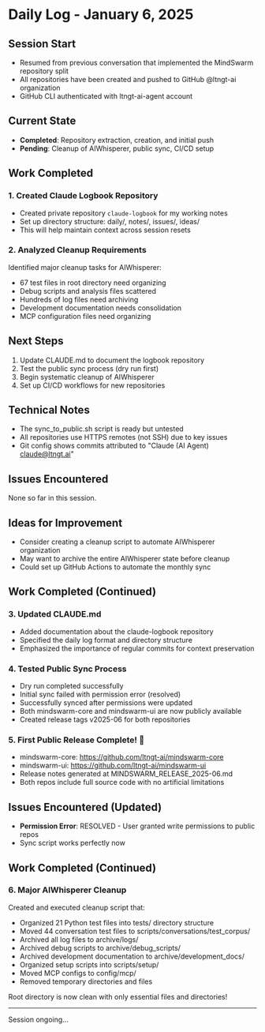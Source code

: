 # Daily Log - January 6, 2025

## Session Start
- Resumed from previous conversation that implemented the MindSwarm repository split
- All repositories have been created and pushed to GitHub @ltngt-ai organization
- GitHub CLI authenticated with ltngt-ai-agent account

## Current State
- **Completed**: Repository extraction, creation, and initial push
- **Pending**: Cleanup of AIWhisperer, public sync, CI/CD setup

## Work Completed

### 1. Created Claude Logbook Repository
- Created private repository `claude-logbook` for my working notes
- Set up directory structure: daily/, notes/, issues/, ideas/
- This will help maintain context across session resets

### 2. Analyzed Cleanup Requirements
Identified major cleanup tasks for AIWhisperer:
- 67 test files in root directory need organizing
- Debug scripts and analysis files scattered
- Hundreds of log files need archiving
- Development documentation needs consolidation
- MCP configuration files need organizing

## Next Steps
1. Update CLAUDE.md to document the logbook repository
2. Test the public sync process (dry run first)
3. Begin systematic cleanup of AIWhisperer
4. Set up CI/CD workflows for new repositories

## Technical Notes
- The sync_to_public.sh script is ready but untested
- All repositories use HTTPS remotes (not SSH) due to key issues
- Git config shows commits attributed to "Claude (AI Agent) <claude@ltngt.ai>"

## Issues Encountered
None so far in this session.

## Ideas for Improvement
- Consider creating a cleanup script to automate AIWhisperer organization
- May want to archive the entire AIWhisperer state before cleanup
- Could set up GitHub Actions to automate the monthly sync

## Work Completed (Continued)

### 3. Updated CLAUDE.md
- Added documentation about the claude-logbook repository
- Specified the daily log format and directory structure
- Emphasized the importance of regular commits for context preservation

### 4. Tested Public Sync Process
- Dry run completed successfully
- Initial sync failed with permission error (resolved)
- Successfully synced after permissions were updated
- Both mindswarm-core and mindswarm-ui are now publicly available
- Created release tags v2025-06 for both repositories

### 5. First Public Release Complete! 🎉
- mindswarm-core: https://github.com/ltngt-ai/mindswarm-core
- mindswarm-ui: https://github.com/ltngt-ai/mindswarm-ui
- Release notes generated at MINDSWARM_RELEASE_2025-06.md
- Both repos include full source code with no artificial limitations

## Issues Encountered (Updated)
- **Permission Error**: RESOLVED - User granted write permissions to public repos
- Sync script works perfectly now

## Work Completed (Continued)

### 6. Major AIWhisperer Cleanup
Created and executed cleanup script that:
- Organized 21 Python test files into tests/ directory structure
- Moved 44 conversation test files to scripts/conversations/test_corpus/
- Archived all log files to archive/logs/
- Archived debug scripts to archive/debug_scripts/
- Archived development documentation to archive/development_docs/
- Organized setup scripts into scripts/setup/
- Moved MCP configs to config/mcp/
- Removed temporary directories and files

Root directory is now clean with only essential files and directories!

---
Session ongoing...